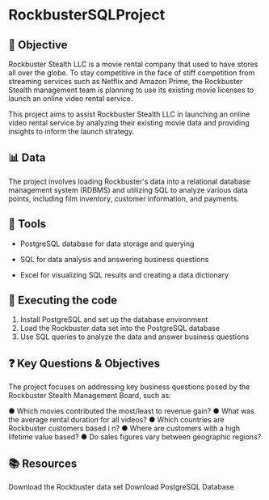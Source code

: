 # RockbusterSQLProject

## 🎯 Objective 
Rockbuster Stealth LLC is a movie rental company that used to have stores all over the globe. To stay competitive in the face of stiff competition from streaming services such as Netflix and Amazon Prime, the Rockbuster Stealth management team is planning to use its existing movie licenses to launch an online video rental service.

This project aims to assist Rockbuster Stealth LLC in launching an online video rental service by analyzing their existing movie data and providing insights to inform the launch strategy.

## 📊 Data
The project involves loading Rockbuster's data into a relational database management system (RDBMS) and utilizing SQL to analyze various data points, including film inventory, customer information, and payments.

## 🔧 Tools
<ul><li>PostgreSQL database for data storage and querying</li></ul>
<ul><li>SQL for data analysis and answering business questions</li></ul>
<ul><li>Excel for visualizing SQL results and creating a data dictionary</li></ul>

## 🚀 Executing the code
1. Install PostgreSQL and set up the database environment
2. Load the Rockbuster data set into the PostgreSQL database
3. Use SQL queries to analyze the data and answer business questions

## ❓ Key Questions & Objectives

The project focuses on addressing key business questions posed by the Rockbuster Stealth Management Board, such as:

● Which movies contributed the most/least to revenue gain?
● What was the average rental duration for all videos?
● Which countries are Rockbuster customers based i n?
● Where are customers with a high lifetime value based?
● Do sales figures vary between geographic regions?

## 📚 Resources
Download the Rockbuster data set
Download PostgreSQL Database


